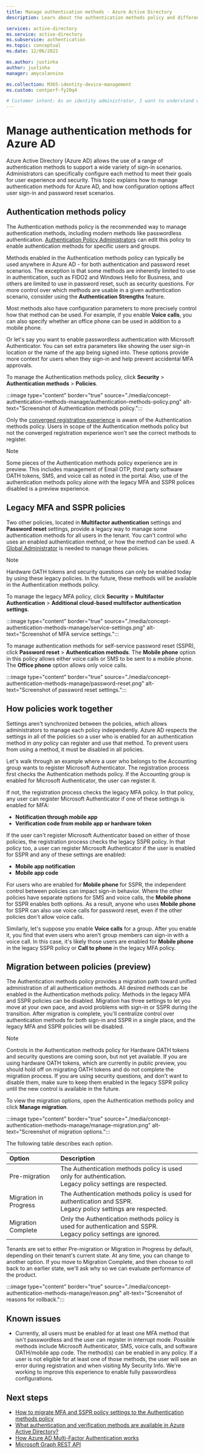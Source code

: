 ```yaml
---
title: Manage authentication methods - Azure Active Directory
description: Learn about the authentication methods policy and different ways to manage authentication methods.

services: active-directory
ms.service: active-directory
ms.subservice: authentication
ms.topic: conceptual
ms.date: 12/06/2022

ms.author: justinha
author: justinha
manager: amycolannino

ms.collection: M365-identity-device-management
ms.custom: contperf-fy20q4

# Customer intent: As an identity administrator, I want to understand what authentication options are available in Azure AD and how I can manage them.
---
```

# Manage authentication methods for Azure AD

Azure Active Directory (Azure AD) allows the use of a range of authentication methods to support a wide variety of sign-in scenarios. Administrators can specifically configure each method to meet their goals for user experience and security. This topic explains how to manage authentication methods for Azure AD, and how configuration options affect user sign-in and password reset scenarios. 

## Authentication methods policy

The Authentication methods policy is the recommended way to manage authentication methods, including modern methods like passwordless authentication. [Authentication Policy Administrators](../roles/permissions-reference.md#authentication-policy-administrator) can edit this policy to enable authentication methods for specific users and groups. 

Methods enabled in the Authentication methods policy can typically be used anywhere in Azure AD - for both authentication and password reset scenarios. The exception is that some methods are inherently limited to use in authentication, such as FIDO2 and Windows Hello for Business, and others are limited to use in password reset, such as security questions. For more control over which methods are usable in a given authentication scenario, consider using the **Authentication Strengths** feature.

Most methods also have configuration parameters to more precisely control how that method can be used. For example, if you enable **Voice calls**, you can also specify whether an office phone can be used in addition to a mobile phone.
 
Or let's say you want to enable passwordless authentication with Microsoft Authenticator. You can set extra parameters like showing the user sign-in location or the name of the app being signed into. These options provide more context for users when they sign-in and help prevent accidental MFA approvals.

To manage the Authentication methods policy, click **Security** > **Authentication methods** > **Policies**.

:::image type="content" border="true" source="./media/concept-authentication-methods-manage/authentication-methods-policy.png" alt-text="Screenshot of Authentication methods policy.":::

Only the [converged registration experience](concept-registration-mfa-sspr-combined.md) is aware of the Authentication methods policy. Users in scope of the Authentication methods policy but not the converged registration experience won't see the correct methods to register.

>[!NOTE]
>Some pieces of the Authentication methods policy experience are in preview. This includes management of Email OTP, third party software OATH tokens, SMS, and voice call as noted in the portal. Also, use of the authentication methods policy alone with the legacy MFA and SSPR polices disabled is a preview experience.

## Legacy MFA and SSPR policies

Two other policies, located in **Multifactor authentication** settings and **Password reset** settings, provide a legacy way to manage some authentication methods for all users in the tenant. You can't control who uses an enabled authentication method, or how the method can be used. A [Global Administrator](../roles/permissions-reference.md#global-administrator) is needed to manage these policies. 

>[!NOTE]
>Hardware OATH tokens and security questions can only be enabled today by using these legacy policies. In the future, these methods will be available in the Authentication methods policy.

To manage the legacy MFA policy, click **Security** > **Multifactor Authentication** > **Additional cloud-based multifactor authentication settings**.

:::image type="content" border="true" source="./media/concept-authentication-methods-manage/service-settings.png" alt-text="Screenshot of MFA service settings.":::

To manage authentication methods for self-service password reset (SSPR), click **Password reset** > **Authentication methods**. The **Mobile phone** option in this policy allows either voice calls or SMS to be sent to a mobile phone. The **Office phone** option allows only voice calls. 

:::image type="content" border="true" source="./media/concept-authentication-methods-manage/password-reset.png" alt-text="Screenshot of password reset settings.":::

## How policies work together

Settings aren't synchronized between the policies, which allows administrators to manage each policy independently. Azure AD respects the settings in all of the policies so a user who is enabled for an authentication method in _any_ policy can register and use that method. To prevent users from using a method, it must be disabled in all policies.

Let's walk through an example where a user who belongs to the Accounting group wants to register Microsoft Authenticator. The registration process first checks the Authentication methods policy. If the Accounting group is enabled for Microsoft Authenticator, the user can register it. 

If not, the registration process checks the legacy MFA policy. In that policy, any user can register Microsoft Authenticator if one of these settings is enabled for MFA:

- **Notification through mobile app** 
- **Verification code from mobile app or hardware token**

If the user can't register Microsoft Authenticator based on either of those policies, the registration process checks the legacy SSPR policy. In that policy too, a user can register Microsoft Authenticator if the user is enabled for SSPR and any of these settings are enabled:

- **Mobile app notification**
- **Mobile app code**

For users who are enabled for **Mobile phone** for SSPR, the independent control between policies can impact sign-in behavior. Where the other policies have separate options for SMS and voice calls, the **Mobile phone** for SSPR enables both options. As a result, anyone who uses **Mobile phone** for SSPR can also use voice calls for password reset, even if the other policies don't allow voice calls. 

Similarly, let's suppose you enable **Voice calls** for a group. After you enable it, you find that even users who aren't group members can sign-in with a voice call. In this case, it's likely those users are enabled for **Mobile phone** in the legacy SSPR policy or **Call to phone** in the legacy MFA policy.  

## Migration between policies (preview)

The Authentication methods policy provides a migration path toward unified administration of all authentication methods. All desired methods can be enabled in the Authentication methods policy. Methods in the legacy MFA and SSPR policies can be disabled. Migration has three settings to let you move at your own pace, and avoid problems with sign-in or SSPR during the transition. After migration is complete, you'll centralize control over authentication methods for both sign-in and SSPR in a single place, and the legacy MFA and SSPR policies will be disabled.

>[!Note]
>Controls in the Authentication methods policy for Hardware OATH tokens and security questions are coming soon, but not yet available. If you are using hardware OATH tokens, which are currently in public preview, you should hold off on migrating OATH tokens and do not complete the migration process. If you are using security questions, and don't want to disable them, make sure to keep them enabled in the legacy SSPR policy until the new control is available in the future.

To view the migration options, open the Authentication methods policy and click **Manage migration**.

:::image type="content" border="true" source="./media/concept-authentication-methods-manage/manage-migration.png" alt-text="Screenshot of migration options.":::

The following table describes each option.

| Option | Description |
|:-------|:------------|
| Pre-migration | The Authentication methods policy is used only for authentication.<br>Legacy policy settings are respected.      |
| Migration in Progress | The Authentication methods policy is used for authentication and SSPR.<br>Legacy policy settings are respected.     |
| Migration Complete | Only the Authentication methods policy is used for authentication and SSPR.<br>Legacy policy settings are ignored.  |

Tenants are set to either Pre-migration or Migration in Progress by default, depending on their tenant's current state. At any time, you can change to another option. If you move to Migration Complete, and then choose to roll back to an earlier state, we'll ask why so we can evaluate performance of the product.

:::image type="content" border="true" source="./media/concept-authentication-methods-manage/reason.png" alt-text="Screenshot of reasons for rollback.":::

## Known issues

* Currently, all users must be enabled for at least one MFA method that isn't passwordless and the user can register in interrupt mode. Possible methods include Microsoft Authenticator, SMS, voice calls, and software OATH/mobile app code. The method(s) can be enabled in any policy. If a user is not eligible for at least one of those methods, the user will see an error during registration and when visiting My Security Info. We're working to improve this experience to enable fully passwordless configurations. 

## Next steps

- [How to migrate MFA and SSPR policy settings to the Authentication methods policy](how-to-authentication-methods-manage.md)
- [What authentication and verification methods are available in Azure Active Directory?](concept-authentication-methods.md)
- [How Azure AD Multi-Factor Authentication works](concept-mfa-howitworks.md)
- [Microsoft Graph REST API](/graph/api/resources/authenticationmethods-overview)

